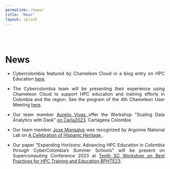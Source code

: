 ```yaml
---
permalink: /news/
title: "News"
layout: splash
---
```


<br>
<br>

# News

- <p style="text-align: justify; text-justify: inter-word;"> Cybercolombia featured by Chameleon Cloud in a blog entry on HPC Education  <a href="https://chameleoncloud.org/blog/2023/05/30/jose-monsalve-education-user-blog-post-interview/" target="_blank">here</a>.</p>
- <p style="text-align: justify; text-justify: inter-word;"> The Cybercolombia team will be presenting their experience using Chameleon Cloud to support HPC education and training efforts in Colombia and the region. See the program of the 4th Chameleon User Meeting <a href="https://chameleoncloud.org/chameleon-cloud-users-meeting/user-meeting-2023/?tk5VAFwlx9IKSoczFi3XlNv4xbGeNn8pzAlCu9555gi2238lu36PAj8jQgtch3U" target="_blank">here</a>.</p>

- <p style="text-align: justify; text-justify: inter-word;"> Our team member <a href="https://www.linkedin.com/in/aureavm/" target="_blank"> Aurelio Vivas </a> offer the  Workshop  "Scaling Data Analytics with Dask" <a href="https://www.carla2023.org/index.php/en/schedule/tutorial/232" target="_blank">on Carla2023</a>. Cartagena Colombia</p>
-  <p style="text-align: justify; text-justify: inter-word;"> Our team member <a href="https://www.linkedin.com/in/josemonsalve2/" target="_blank">Jose Monsalve</a> was recognized by Argonne National Lab on <a href="https://www.anl.gov/article/a-celebration-of-hispanic-heritage-at-argonne" target="_blank">A Celebration  of Hispanic Heritage </a>.</p>

-  <p style="text-align: justify; text-justify: inter-word;"> Our paper "Expanding Horizons: Advancing HPC Education in Colombia through CyberColombia’s Summer Schools" will be present on  Supercomputing Conference 2023 at  <a href="hhttps://sighpceducation.acm.org/events/bphte23_tech_program/" target="_blank">Tenth SC Workshop on Best Practices for HPC Training and Education BPHTE23</a>.

